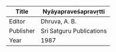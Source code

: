 |Title | Nyāyapraveśapravṛtti 
| --- | --- 
|Editor | Dhruva, A. B.
|Publisher | Sri Satguru Publications
|Year | 1987